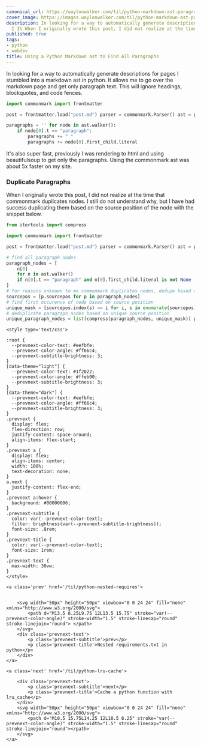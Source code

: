 ```yaml
---
canonical_url: https://waylonwalker.com/til/python-markdown-ast-paragraph/
cover_image: https://images.waylonwalker.com/til/python-markdown-ast-paragraph.png
description: In looking for a way to automatically generate descriptions for pages
  I It When I originally wrote this post, I did not realize at the time that
published: true
tags:
- python
- webdev
title: Using a Python Markdown ast to Find All Paragraphs
---
```


In looking for a way to automatically generate descriptions for pages I stumbled into a markdown ast in python.  It allows me to go over the markdown page and get only paragraph text.  This will ignore headings, blockquotes, and code fences.


``` python
import commonmark import frontmatter

post = frontmatter.load("post.md") parser = commonmark.Parser() ast = parser.parse(post.content)

paragraphs = '' for node in ast.walker():
    if node[0].t == "paragraph":
        paragraphs += " "
        paragraphs += node[0].first_child.literal
```

It's also super fast, previously I was rendering to html and using beautifulsoup to get only the paragraphs.  Using the commonmark ast was about 5x faster on my site.

### Duplicate Paragraphs

When I originally wrote this post, I did not realize at the time that commonmark duplicates nodes.  I still do not understand why, but I have had success duplicating them based on the source position of the node with the snippet below.

``` python
from itertools import compress

import commonmark import frontmatter

post = frontmatter.load("post.md") parser = commonmark.Parser() ast = parser.parse(post.content)

# find all paragraph nodes
paragraph_nodes = [
    n[0]
    for n in ast.walker()
    if n[0].t == "paragraph" and n[0].first_child.literal is not None
]
# for reasons unknown to me commonmark duplicates nodes, dedupe based on sourcepos
sourcepos = [p.sourcepos for p in paragraph_nodes]
# find first occurence of node based on source position
unique_mask = [sourcepos.index(s) == i for i, s in enumerate(sourcepos)]
# deduplicate paragraph_nodes based on unique source position
unique_paragraph_nodes = list(compress(paragraph_nodes, unique_mask)) paragraphs = " ".join([p.first_child.literal for p in unique_paragraph_nodes])
```
<div class='prevnext'>

    <style type='text/css'>

    :root {
      --prevnext-color-text: #eefbfe;
      --prevnext-color-angle: #ff66c4;
      --prevnext-subtitle-brightness: 3;
    }
    [data-theme="light"] {
      --prevnext-color-text: #1f2022;
      --prevnext-color-angle: #ffeb00;
      --prevnext-subtitle-brightness: 3;
    }
    [data-theme="dark"] {
      --prevnext-color-text: #eefbfe;
      --prevnext-color-angle: #ff66c4;
      --prevnext-subtitle-brightness: 3;
    }
    .prevnext {
      display: flex;
      flex-direction: row;
      justify-content: space-around;
      align-items: flex-start;
    }
    .prevnext a {
      display: flex;
      align-items: center;
      width: 100%;
      text-decoration: none;
    }
    a.next {
      justify-content: flex-end;
    }
    .prevnext a:hover {
      background: #00000006;
    }
    .prevnext-subtitle {
      color: var(--prevnext-color-text);
      filter: brightness(var(--prevnext-subtitle-brightness));
      font-size: .8rem;
    }
    .prevnext-title {
      color: var(--prevnext-color-text);
      font-size: 1rem;
    }
    .prevnext-text {
      max-width: 30vw;
    }
    </style>
    
    <a class='prev' href='/til/python-nested-requires'>
    

        <svg width="50px" height="50px" viewbox="0 0 24 24" fill="none" xmlns="http://www.w3.org/2000/svg">
            <path d="M13.5 8.25L9.75 12L13.5 15.75" stroke="var(--prevnext-color-angle)" stroke-width="1.5" stroke-linecap="round" stroke-linejoin="round"> </path>
        </svg>
        <div class='prevnext-text'>
            <p class='prevnext-subtitle'>prev</p>
            <p class='prevnext-title'>Nested requirements.txt in python</p>
        </div>
    </a>
    
    <a class='next' href='/til/python-lru-cache'>
    
        <div class='prevnext-text'>
            <p class='prevnext-subtitle'>next</p>
            <p class='prevnext-title'>Cache a python function with lru_cache</p>
        </div>
        <svg width="50px" height="50px" viewbox="0 0 24 24" fill="none" xmlns="http://www.w3.org/2000/svg">
            <path d="M10.5 15.75L14.25 12L10.5 8.25" stroke="var(--prevnext-color-angle)" stroke-width="1.5" stroke-linecap="round" stroke-linejoin="round"></path>
        </svg>
    </a>
  </div>